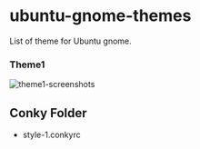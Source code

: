 # ubuntu-gnome-themes
List of theme for Ubuntu gnome.

### Theme1
![theme1-screenshots](https://raw.githubusercontent.com/bydzen/ubuntu-gnome-themes/main/theme/theme1/img/screenshots-theme-1.png)

## Conky Folder
- style-1.conkyrc
